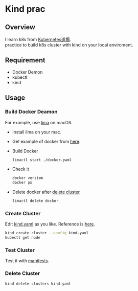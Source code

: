 # Kind prac

## Overview

I learn k8s from [Kubernetes道場](https://cstoku.dev/posts/2018/k8sdojo-01/).  
practice to build k8s cluster with kind on your local enviroment.  

## Requirement

- Docker Demon
- kubectl
- kind

## Usage

### Build Docker Deamon

For example, use [lima](https://github.com/lima-vm/lima) on macOS.  

- Install lima on your mac.
- Get example of docker from [here](https://github.com/lima-vm/lima/blob/master/examples/docker.yaml).
- Build Docker

  ```sh
  limactl start ./docker.yaml
  ```
- Check it
  
  ```sh
  docker version
  docker ps
  ```

- Delete docker after [delete cluster](#delete-cluster)

  ```sh
  limactl delete docker
  ```

### Create Cluster

Edit [kind.yaml](kind.yaml) as you like.
Reference is [here](https://kind.sigs.k8s.io/docs/user/configuration).  

```sh
kind create cluster --config kind.yaml
kubectl get node
```

### Test Cluster

Test it with [manifests](manifests/).  

### Delete Cluster

```sh
kind delete clusters kind.yaml
```
